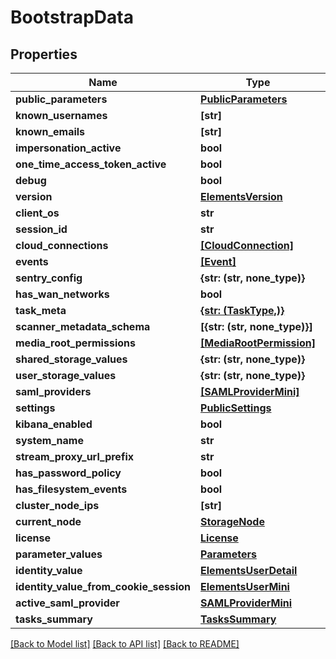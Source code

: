 # BootstrapData


## Properties

Name | Type | Description | Notes
------------ | ------------- | ------------- | -------------
**public_parameters** | [**PublicParameters**](PublicParameters.md) |  | 
**known_usernames** | **[str]** |  | 
**known_emails** | **[str]** |  | 
**impersonation_active** | **bool** |  | 
**one_time_access_token_active** | **bool** |  | 
**debug** | **bool** |  | 
**version** | [**ElementsVersion**](ElementsVersion.md) |  | 
**client_os** | **str** |  | 
**session_id** | **str** |  | 
**cloud_connections** | [**[CloudConnection]**](CloudConnection.md) |  | 
**events** | [**[Event]**](Event.md) |  | 
**sentry_config** | **{str: (str, none_type)}** |  | 
**has_wan_networks** | **bool** |  | 
**task_meta** | [**{str: (TaskType,)}**](TaskType.md) |  | 
**scanner_metadata_schema** | **[{str: (str, none_type)}]** |  | 
**media_root_permissions** | [**[MediaRootPermission]**](MediaRootPermission.md) |  | 
**shared_storage_values** | **{str: (str, none_type)}** |  | 
**user_storage_values** | **{str: (str, none_type)}** |  | 
**saml_providers** | [**[SAMLProviderMini]**](SAMLProviderMini.md) |  | 
**settings** | [**PublicSettings**](PublicSettings.md) |  | 
**kibana_enabled** | **bool** |  | 
**system_name** | **str** |  | 
**stream_proxy_url_prefix** | **str** |  | 
**has_password_policy** | **bool** |  | 
**has_filesystem_events** | **bool** |  | 
**cluster_node_ips** | **[str]** |  | 
**current_node** | [**StorageNode**](StorageNode.md) |  | [optional] 
**license** | [**License**](License.md) |  | [optional] 
**parameter_values** | [**Parameters**](Parameters.md) |  | [optional] 
**identity_value** | [**ElementsUserDetail**](ElementsUserDetail.md) |  | [optional] 
**identity_value_from_cookie_session** | [**ElementsUserMini**](ElementsUserMini.md) |  | [optional] 
**active_saml_provider** | [**SAMLProviderMini**](SAMLProviderMini.md) |  | [optional] 
**tasks_summary** | [**TasksSummary**](TasksSummary.md) |  | [optional] 

[[Back to Model list]](../#documentation-for-models) [[Back to API list]](../#documentation-for-api-endpoints) [[Back to README]](../)


